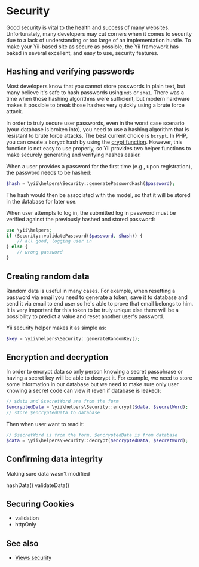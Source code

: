 Security
========

Good security is vital to the health and success of many websites. Unfortunately, many developers may cut corners when it comes to security due to a lack of understanding or too large of an implementation hurdle. To make your Yii-based site as secure as possible, the Yii framework has baked in several excellent, and easy to use, security features. 

Hashing and verifying passwords
------------------------------

Most developers know that you cannot store passwords in plain text, but many believe it's safe to hash passwords using `md5` or `sha1`. There was a time when those hashing algorithms were sufficient, but modern hardware makes it possible to break those hashes very quickly using a brute force attack.

In order to truly secure user passwords, even in the worst case scenario (your database is broken into), you need to use a hashing algorithm that is resistant to brute force attacks. The best current choice is `bcrypt`. In PHP, you can create a `bcrypt` hash by using the [crypt function](http://php.net/manual/en/function.crypt.php). However, this function is not easy to use properly, so Yii provides two helper functions to make securely generating and verifying hashes easier.

When a user provides a password for the first time (e.g., upon registration), the password needs to be hashed:

```php
$hash = \yii\helpers\Security::generatePasswordHash($password);
```

The hash would then be associated with the model, so that it will be stored in the database for later use.

When user attempts to log in, the submitted log in password must be verified against the previously hashed and stored password:

```php
use \yii\helpers;
if (Security::validatePassword($password, $hash)) {
	// all good, logging user in
} else {
	// wrong password
}
```


Creating random data
-----------

Random data is useful in many cases. For example, when resetting a password via email you need to generate a token,
save it to database and send it via email to end user so he's able to prove that email belongs to him. It is very
important for this token to be truly unique else there will be a possibility to predict a value and reset another user's
password.

Yii security helper makes it as simple as:

```php
$key = \yii\helpers\Security::generateRandomKey();
```

Encryption and decryption
-------------------------

In order to encrypt data so only person knowing a secret passphrase or having a secret key will be able to decrypt it.
For example, we need to store some information in our database but we need to make sure only user knowing a secret code
can view it (even if database is leaked):


```php
// $data and $secretWord are from the form
$encryptedData = \yii\helpers\Security::encrypt($data, $secretWord);
// store $encryptedData to database
```

Then when user want to read it:

```php
// $secretWord is from the form, $encryptedData is from database
$data = \yii\helpers\Security::decrypt($encryptedData, $secretWord);
```

Confirming data integrity
--------------------------------

Making sure data wasn't modified

hashData()
validateData()


Securing Cookies
----------------

- validation
- httpOnly

See also
--------

- [Views security](view.md#security)

